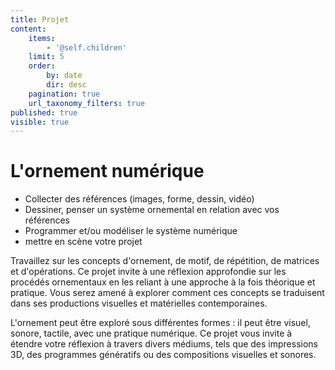 ```yaml
---
title: Projet
content:
    items:
        - '@self.children'
    limit: 5
    order:
        by: date
        dir: desc
    pagination: true
    url_taxonomy_filters: true
published: true
visible: true
---
```


# L'ornement numérique

* Collecter des références (images, forme, dessin, vidéo)
* Dessiner, penser un système ornemental en relation avec vos références
* Programmer et/ou modéliser le système numérique
* mettre en scène votre projet

Travaillez sur les concepts d'ornement, de motif, de répétition, de matrices et d'opérations. Ce projet invite à une réflexion approfondie sur les procédés ornementaux en les reliant à une approche à la fois théorique et pratique. Vous serez amené à explorer comment ces concepts se traduisent dans ses productions visuelles et matérielles contemporaines.

L'ornement peut être exploré sous différentes formes : il peut être visuel, sonore, tactile, avec une pratique numérique. Ce projet vous invite à étendre votre réflexion à travers divers médiums, tels que des impressions 3D, des programmes génératifs ou des compositions visuelles et sonores.